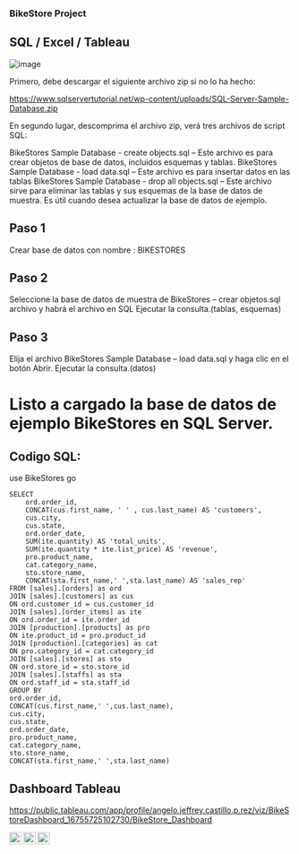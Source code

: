 ### BikeStore Project
## SQL / Excel / Tableau

![image](https://user-images.githubusercontent.com/107339963/235015896-ac5dab48-6a92-4a8c-9813-bceb57c5ae02.png)


Primero, debe descargar el siguiente archivo zip si no lo ha hecho:

https://www.sqlservertutorial.net/wp-content/uploads/SQL-Server-Sample-Database.zip


En segundo lugar, descomprima el archivo zip, verá tres archivos de script SQL:

 BikeStores Sample Database - create objects.sql – Este archivo es para crear objetos de base de datos, incluidos esquemas y tablas.
 BikeStores Sample Database - load data.sql – Este archivo es para insertar datos en las tablas
 BikeStores Sample Database - drop all objects.sql – Este archivo sirve para eliminar las tablas y sus esquemas de la base de datos de muestra. Es útil cuando desea actualizar la base de datos de ejemplo.

## Paso 1

Crear base de datos con nombre : BIKESTORES

## Paso 2

Seleccione la base de datos de muestra de BikeStores – crear objetos.sql archivo y habrá el archivo en SQL
Ejecutar la consulta.(tablas, esquemas)

## Paso 3 

Elija el archivo BikeStores Sample Database – load data.sql y haga clic en el botón Abrir.
Ejecutar la consulta.(datos)

# Listo a cargado la base de datos de ejemplo BikeStores en SQL Server.


## Codigo SQL:
use BikeStores
go

	SELECT 
		ord.order_id,
		CONCAT(cus.first_name, ' ' , cus.last_name) AS 'customers',
	 	cus.city,
	 	cus.state,
	 	ord.order_date,
	 	SUM(ite.quantity) AS 'total_units',
	 	SUM(ite.quantity * ite.list_price) AS 'revenue',
	 	pro.product_name,
	 	cat.category_name,
	 	sto.store_name,
	 	CONCAT(sta.first_name,' ',sta.last_name) AS 'sales_rep'
	FROM [sales].[orders] as ord
	JOIN [sales].[customers] as cus
	ON ord.customer_id = cus.customer_id
	JOIN [sales].[order_items] as ite
	ON ord.order_id = ite.order_id
	JOIN [production].[products] as pro
	ON ite.product_id = pro.product_id
	JOIN [production].[categories] as cat
	ON pro.category_id = cat.category_id
	JOIN [sales].[stores] as sto
	ON ord.store_id = sto.store_id
	JOIN [sales].[staffs] as sta
	ON ord.staff_id = sta.staff_id
	GROUP BY
	ord.order_id,
	CONCAT(cus.first_name,' ',cus.last_name),
	cus.city,
	cus.state,
	ord.order_date,
	pro.product_name,
	cat.category_name,
	sto.store_name,
	CONCAT(sta.first_name,' ',sta.last_name)
	

## Dashboard Tableau 
 https://public.tableau.com/app/profile/angelo.jeffrey.castillo.p.rez/viz/BikeStoreDashboard_16755725102730/BikeStore_Dashboard

<a href="https://www.instagram.com/angelocastilloperz/">
  <img align="left" alt="Abhishek's Instagram" width="22px" src="https://raw.githubusercontent.com/hussainweb/hussainweb/main/icons/instagram.png" />
</a>
<a href="https://twitter.com/AngeloCasell">
  <img align="left" alt="Abhishek Naidu | Twitter" width="22px" src="https://raw.githubusercontent.com/peterthehan/peterthehan/master/assets/twitter.svg" />
</a>
<a href="https://www.linkedin.com/in/castilloperz/">
  <img align="left" alt="Abhishek's LinkedIN" width="22px" src="https://raw.githubusercontent.com/peterthehan/peterthehan/master/assets/linkedin.svg" />
</a>
